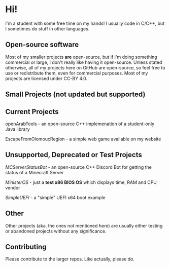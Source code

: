 # Hi!
I'm a student with some free time on my hands! I usually code in C/C++, but I sometimes do stuff in other languages.

## Open-source software
Most of my smaller projects **are** open-source, but if I'm doing something commercial or large, I don't really like having it open-source.
Unless stated otherwise, all of my projects here on GitHub are open-source, so feel free to use or redistribute them, even for commercial purposes.
Most of my projects are licensed under CC-BY 4.0.

## Small Projects (not updated but supported)

## Current Projects
openArabTools - an open-source C++ implemenation of a student-only Java library

EscapeFromOlomoucRegion - a simple web game available on my website

## Unsupported, Deprecated or Test Projects

*MCServerStatusBot* - an open-source C++ Discord Bot for getting the status of a Minecraft Server

*MinisterOS* - just a **test x86 BIOS OS** which displays time, RAM and CPU vendor

*SimpleUEFI* - a "simple" UEFI x64 boot example

## Other

Other projects (aka. the ones not mentioned here) are usually either testing or abandoned projects without any significance.

## Contributing
Please contribute to the larger repos. Like actually, please do.
